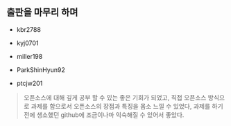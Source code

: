 ## 출판을 마무리 하며

* kbr2788

* kyj0701

* miller198

* ParkShinHyun92

* ptcjw201
> 오픈소스에 대해 깊게 공부 할 수 있는 좋은 기회가 되었고, 직접 오픈소스 방식으로 과제를 함으로서 오픈소스의 장점과 특징을 몸소 느낄 수 있었다, 과제를 하기 전에 생소했던 github에 조금이나마 익숙해질 수 있어서 좋았다.
